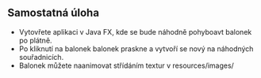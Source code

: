 ## Samostatná úloha
 - Vytovřete aplikaci v Java FX, kde se bude náhodně pohyboavt balonek po plátně.
 - Po kliknutí na balonek balonek praskne a vytvoří se nový na náhodných souřadnicích. 
 - Balonek můžete naanimovat střídáním textur v resources/images/


